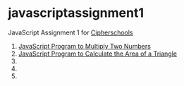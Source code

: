 # javascriptassignment1

JavaScript Assignment 1 for [Cipherschools](https://cipherschools.com/)

1. [JavaScript Program to Multiply Two Numbers](https://github.com/ManthanUgemuge/javascriptassignment1/blob/main/multiply.js)
2. [JavaScript Program to Calculate the Area of a Triangle](https://github.com/ManthanUgemuge/javascriptassignment1/blob/main/areaoftriangle)
3.
4.
5.
